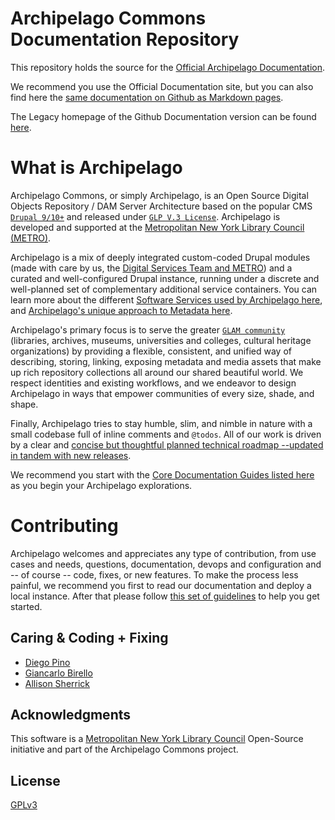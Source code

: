 # Archipelago Commons Documentation Repository

This repository holds the source for the [Official Archipelago Documentation](https://docs.archipelago.nyc).

We recommend you use the Official Documentation site, but you can also find here the [same documentation on Github as Markdown pages](docs/).

The Legacy homepage of the Github Documentation version can be found [here](docs/legacyreadme.md).

# What is Archipelago

Archipelago Commons, or simply Archipelago, is an Open Source Digital Objects Repository / DAM Server Architecture based on the popular CMS [`Drupal 9/10+`](https://www.drupal.org) and released under [`GLP V.3 License`](https://www.gnu.org/licenses/gpl-3.0.txt). Archipelago is developed and supported at the [Metropolitan New York Library Council (METRO)](https://metro.org).

Archipelago is a mix of deeply integrated custom-coded Drupal modules (made with care by us, the [Digital Services Team and METRO](https://metro.org/digital-services)) and a curated and well-configured Drupal instance, running under a discrete and well-planned set of complementary additional service containers. You can learn more about the different [Software Services used by Archipelago here](devops.md), and [Archipelago's unique approach to Metadata here](metadatainarchipelago.md).

Archipelago's primary focus is to serve the greater [`GLAM community`](https://en.wikipedia.org/wiki/GLAM_(industry_sector)) (libraries, archives, museums, universities and colleges, cultural heritage organizations) by providing a flexible, consistent, and unified way of describing, storing, linking, exposing metadata and media assets that make up rich repository collections all around our shared beautiful world. We respect identities and existing workflows, and we endeavor to design Archipelago in ways that empower communities of every size, shade, and shape.

Finally, Archipelago tries to stay humble, slim, and nimble in nature with a small codebase full of inline comments and `@todos`. All of our work is driven by a clear and [concise but thoughtful planned technical roadmap --updated in tandem with new releases](https://github.com/esmero/archipelago-deployment/issues/243).

We recommend you start with the [Core Documentation Guides listed here](101_guides_list.md) as you begin your Archipelago explorations. 

# Contributing
Archipelago welcomes and appreciates any type of contribution, from use cases and needs, questions, documentation, devops and configuration and -- of course -- code, fixes, or new features. To make the process less painful, we recommend you first to read our documentation and deploy a local instance. After that please follow [this set of guidelines](docs/giveortake.md) to help you get started.

## Caring & Coding + Fixing
* [Diego Pino](https://github.com/DiegoPino)
* [Giancarlo Birello](https://github.com/giancarlobi)
* [Allison Sherrick](https://github.com/alliomeria)

## Acknowledgments
This software is a [Metropolitan New York Library Council](https://metro.org) Open-Source initiative and part of the Archipelago Commons project.

## License
[GPLv3](http://www.gnu.org/licenses/gpl-3.0.txt)



